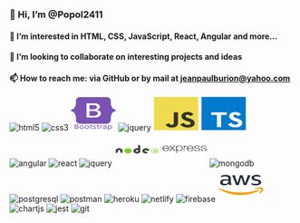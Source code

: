 ### 👋 Hi, I’m @Popol2411


#### 👀 I’m interested in HTML, CSS, JavaScript, React, Angular and more...


#### 💞️ I’m looking to collaborate on interesting projects and ideas


#### 📫 How to reach me: via GitHub or by mail at jeanpaulburion@yahoo.com

<!---
Popol2411/Popol2411 is a ✨ special ✨ repository because its `README.md` (this file) appears on your GitHub profile.
You can click the Preview link to take a look at your changes.
--->
<p> 
<img src="https://www.vectorlogo.zone/logos/w3_html5/w3_html5-ar21.svg" alt="html5" width="80" height="60"/> </a> 
<img src="https://www.vectorlogo.zone/logos/w3_css/w3_css-ar21.svg" alt="css3" width="80" height="60"/> </a>
<img src="https://raw.githubusercontent.com/devicons/devicon/master/icons/bootstrap/bootstrap-plain-wordmark.svg" alt="bootstrap" width="80" height="60"/> </a>
<img src="https://www.vectorlogo.zone/logos/sass-lang/sass-lang-icon.svg" alt="jquery" width="80" height="60"/> </a>
<img src="https://raw.githubusercontent.com/devicons/devicon/master/icons/javascript/javascript-original.svg" alt="javascript" width="80" height="60"/> </a>
<img src="https://raw.githubusercontent.com/devicons/devicon/master/icons/typescript/typescript-original.svg" alt="typescript" width="80" height="60"/> </a>
<br>
<img src="https://www.vectorlogo.zone/logos/angular/angular-ar21.svg" alt="angular" width="80" height="60"/> </a>
<img src="https://www.vectorlogo.zone/logos/reactjs/reactjs-ar21.svg" alt="react" width="80" height="60"/> </a>  
<img src="https://www.vectorlogo.zone/logos/jquery/jquery-horizontal.svg" alt="jquery" width="80" height="60"/> </a>
<img src="https://raw.githubusercontent.com/devicons/devicon/master/icons/nodejs/nodejs-original-wordmark.svg" alt="nodejs" width="80" height="60"/> </a>
<img src="https://raw.githubusercontent.com/devicons/devicon/master/icons/express/express-original-wordmark.svg" alt="express" width="80" height="60"/> </a>
<img src="https://www.vectorlogo.zone/logos/mongodb/mongodb-ar21.svg" alt="mongodb" width="80" height="60"/> </a>
<br>
<img src="https://www.vectorlogo.zone/logos/postgresql/postgresql-horizontal.svg" alt="postgresql" width="80" height="60"/> </a>
<img src="https://www.vectorlogo.zone/logos/getpostman/getpostman-ar21.svg" alt="postman" width="80" height="60"/> </a>
<img src="https://www.vectorlogo.zone/logos/heroku/heroku-ar21.svg" alt="heroku" width="80" height="60"/> </a>
<img src="https://www.vectorlogo.zone/logos/netlify/netlify-ar21.svg" alt="netlify" width="80" height="60"/> </a>
<img src="https://www.vectorlogo.zone/logos/firebase/firebase-ar21.svg" alt="firebase" width="80" height="60"/> </a>
<img src="https://raw.githubusercontent.com/devicons/devicon/master/icons/amazonwebservices/amazonwebservices-original-wordmark.svg" alt="aws" width="80" height="60"/></a>
<br>
<img src="https://www.chartjs.org/media/logo-title.svg" alt="chartjs" width="80" height="60"/> </a>
<img src="https://www.vectorlogo.zone/logos/jestjsio/jestjsio-ar21.svg" alt="jest" width="80" height="60"/> </a>  
<img src="https://www.vectorlogo.zone/logos/git-scm/git-scm-ar21.svg" alt="git" width="80" height="60"/> </a> 
</p>
